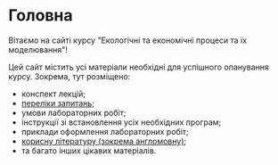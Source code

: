 # Головна

Вітаємо на сайті курсу "Екологічні та економічні процеси та їх моделювання"!

Цей сайт містить усі матеріали необхідні для успішного опанування  курсу. Зокрема, тут розміщено:
- конспект лекцій;
- [переліки запитань](exams/exams.md);
- умови лабораторних робіт;
- інструкції зі встановлення усіх необхідних програм;
- приклади оформлення лабораторних робіт;
- [корисну літературу (зокрема англомовну)](books/books.md);
- та багато інших цікавих матеріалів.

